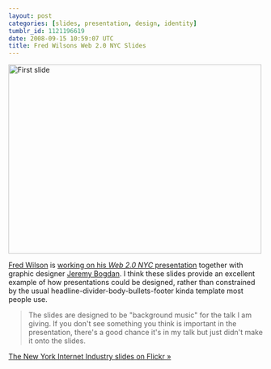 ```yaml
---
layout: post
categories: [slides, presentation, design, identity]
tumblr_id: 1121196619  
date: 2008-09-15 10:59:07 UTC
title: Fred Wilsons Web 2.0 NYC Slides
---
```


<a href="http://flickr.com/photos/gyroxide/sets/72157607162224672/show/"><img src="http://farm4.static.flickr.com/3247/2836442063_af17a66a09.jpg" width="500" height="375" alt="First slide" /></a>

<a href="http://www.avc.com/">Fred Wilson</a> is <a href="http://www.avc.com/a_vc/2008/09/my-web-20-keyno.html">working on his <em>Web 2.0 NYC</em> presentation</a> together with graphic designer <a href="http://www.jeremybogdan.com/">Jeremy Bogdan</a>. I think these slides provide an excellent example of how presentations could be designed, rather than constrained by the usual headline-divider-body-bullets-footer kinda template most people use.

<blockquote>The slides are designed to be "background music" for the talk I am giving. If you don't see something you think is important in the presentation, there's a good chance it's in my talk but just didn't make it onto the slides.</blockquote>
<a href="http://flickr.com/photos/gyroxide/sets/72157607162224672/show/">The New York Internet Industry slides on Flickr »</a>
